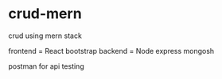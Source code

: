 # crud-mern
crud using mern stack


frontend  = React bootstrap
backend   = Node express mongosh

postman for api testing
